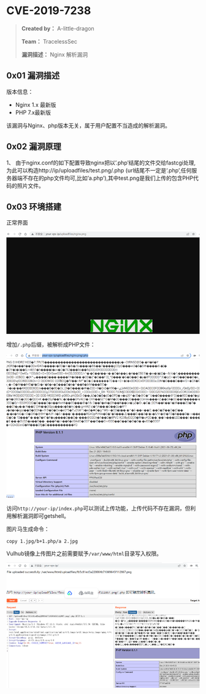 # CVE-2019-7238

> **Created by：** A-little-dragon
>
> **Team：** TracelessSec
>
> **漏洞描述：** Nginx 解析漏洞



## 0x01 漏洞描述

版本信息：

- Nginx 1.x 最新版
- PHP 7.x最新版

该漏洞与Nginx、php版本无关，属于用户配置不当造成的解析漏洞。

## 0x02 漏洞原理

1、 由于nginx.conf的如下配置导致nginx把以’.php’结尾的文件交给fastcgi处理,为此可以构造http://ip/uploadfiles/test.png/.php (url结尾不一定是‘.php’,任何服务器端不存在的php文件均可,比如’a.php’),其中test.png是我们上传的包含PHP代码的照片文件。

## 0x03 环境搭建

正常界面

![image-20240903215816085](./image/image-20240903215816085.png)

增加`/.php`后缀，被解析成PHP文件：

![image-20240903215955551](./image/image-20240903215955551.png)

访问`http://your-ip/index.php`可以测试上传功能，上传代码不存在漏洞，但利用解析漏洞即可getshell。

图片马生成命令：

```text
copy 1.jpg/b+1.php/a 2.jpg
```

Vulhub镜像上传图片之前需要赋予`/var/www/html`目录写入权限。

![image-20240903220023470](./image/image-20240903220023470.png)
